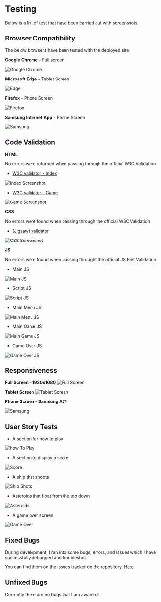 # Testing

Below is a list of test that have been carried out with screenshots.

## Browser Compatibility
The below browsers have been tested with the deployed site.

__Google Chrome__ - Full screen

![Google Chrome](documentation/testing/google-chrome.png)

__Microsoft Edge__ - Tablet Screen

![Edge](documentation/testing/microsoft-edge.png)

__Firefox__ - Phone Screen

![Firefox](documentation/testing/firefox.png)

__Samsung Internet App__ - Phone Screen

![Samsung](documentation/testing/samsung-internet.jpg)

## Code Validation

__HTML__

No errors were returned when passing through the official W3C Validation

- [W3C validator - Index](https://validator.w3.org/nu/?doc=https://robcole-dev.github.io/cadius-miner/index.html)

 ![Index Screenshot](documentation/testing/index-valid.png)
- [W3C validator - Game](https://validator.w3.org/nu/?doc=https://robcole-dev.github.io/cadius-miner/game.html)

 ![Game Screenshot](documentation/testing/game-valid.png)

__CSS__

No errors were found when passing through the official W3C Validation

- [(Jigsaw) validator](https://jigsaw.w3.org/css-validator/validator?uri=https%3A%2F%2Frobcole-dev.github.io%2Fcadius-miner)

 ![CSS Screenshot](documentation/testing/css-valid.png)

__JS__

No errors were found when passing throught the official JS Hint Validation

- Main JS

![Main JS](documentation/testing/mainjs-valid.png)
- Script JS

![Script JS](documentation/testing/scriptjs-valid.png)
- Main Menu JS

![Main Menu JS](documentation/testing/main-menujs-valid.png)
- Main Game JS

![Main Game JS](documentation/testing/main-gamejs-valid.png)
- Game Over JS

![Game Over JS](documentation/testing/game-overjs-valid.png)

## Responsiveness

__Full Screen - 1920x1080__
![Full Screen](documentation/testing/fullscreen.png)

__Tablet Screen__
![Tablet Screen](documentation/testing/tablet.png)

__Phone Screen - Samsung A71__

![Samsung](documentation/testing/samsung-internet.jpg)

## User Story Tests

- A section for how to play

![how To Play](documentation/testing/how-to-play.png)
- A section to display a score

![Score](documentation/testing/score.png)
- A ship that shoots

![Ship Shots](documentation/testing/ship-shoot.png)
- Asteroids that float from the top down

![Asteroids](documentation/testing/asteroids.png)
- A game over screen

![Game Over](documentation/testing/game-over.png)

## Fixed Bugs

During development, I ran into some bugs, errors, and issues which I have successfully debugged and troubleshot.

You can find them on the issues tracker on the repository. [Here](https://github.com/robcole-dev/cadius-miner/issues)

## Unfixed Bugs

Currently there are no bugs that I am aware of.